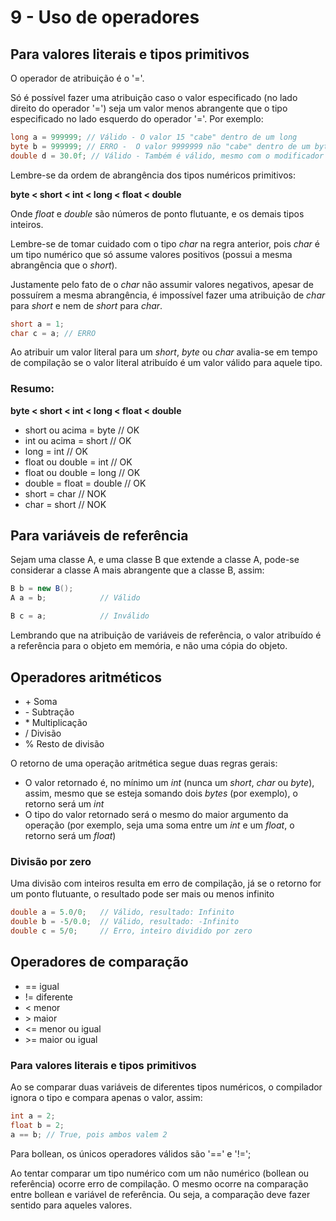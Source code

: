 # 9 - Uso de operadores

## Para valores literais e tipos primitivos

O operador de atribuição é o  '='.

Só é possível fazer uma atribuição caso o valor especificado (no lado direito do operador '=') seja um valor menos abrangente que o tipo especificado no lado esquerdo do operador '='.
Por exemplo:

~~~java
long a = 999999; // Válido - O valor 15 "cabe" dentro de um long
byte b = 999999; // ERRO -  O valor 9999999 não "cabe" dentro de um byte, ou seja, long é um tipo mais abrangente que byte
double d = 30.0f; // Válido - Também é válido, mesmo com o modificador 'f', pois um float "cabe" em um double.
~~~

Lembre-se da ordem de abrangência dos tipos numéricos primitivos:
 
**byte < short < int < long < float < double**

Onde *float* e *double* são números de ponto flutuante, e os demais tipos inteiros.

Lembre-se de tomar cuidado com o tipo *char* na regra anterior, pois *char* é um tipo numérico que só assume valores positivos (possui a mesma abrangência que o *short*).

Justamente pelo fato de o *char* não assumir valores negativos, apesar de possuírem a mesma abrangência, é impossível fazer uma atribuição de *char* para *short* e nem de *short* para *char*.
~~~java
short a = 1;
char c = a; // ERRO
~~~

Ao atribuir um valor literal para um *short*, *byte* ou *char* avalia-se em tempo de compilação se o valor literal atribuído é um valor válido para aquele tipo.

### Resumo:
**byte < short < int < long < float < double**

- short ou acima = byte       // OK
- int ou acima = short        // OK
- long = int                  // OK
- float ou double = int       // OK
- float ou double = long      // OK
- double = float = double     // OK
- short = char                // NOK              
- char = short                // NOK    


## Para variáveis de referência

Sejam uma classe A, e uma classe B que extende a classe A, pode-se considerar a classe A mais abrangente que a classe B, assim:
~~~java
B b = new B();
A a = b;            // Válido

B c = a;            // Inválido
~~~

Lembrando que na atribuição de variáveis de referência, o valor atribuído é a referência para o objeto em memória, e não uma cópia do objeto.


## Operadores aritméticos

- \+ Soma
- \- Subtração
- \* Multiplicação
- / Divisão
- % Resto de divisão

O retorno de uma operação aritmética segue duas regras gerais:

- O valor retornado é, no mínimo um *int* (nunca um *short*, *char* ou *byte*), assim, mesmo que se esteja somando dois *bytes* (por exemplo), o retorno será um *int*
- O tipo do valor retornado será o mesmo do maior argumento da operação (por exemplo, seja uma soma entre um *int* e um *float*, o retorno será um *float*) 

### Divisão por zero
Uma divisão com inteiros resulta em erro de compilação, já se o retorno for um ponto flutuante, o resultado pode ser mais ou menos infinito

~~~java
double a = 5.0/0;   // Válido, resultado: Infinito
double b = -5/0.0;  // Válido, resultado: -Infinito
double c = 5/0;     // Erro, inteiro dividido por zero

~~~

## Operadores de comparação

- == igual
- != diferente
- < menor
- \> maior
- <= menor ou igual
- \>= maior ou igual

### Para valores literais e tipos primitivos

Ao se comparar duas variáveis de diferentes tipos numéricos, o compilador ignora o tipo e compara apenas o valor, assim:
~~~java
int a = 2;
float b = 2;
a == b; // True, pois ambos valem 2
~~~

Para bollean, os únicos operadores válidos são '==' e '!=';

Ao tentar comparar um tipo numérico com um não numérico (bollean ou referência) ocorre erro de compilação. O mesmo ocorre na comparação entre bollean e variável de referência. Ou seja, a comparação deve fazer sentido para aqueles valores. 